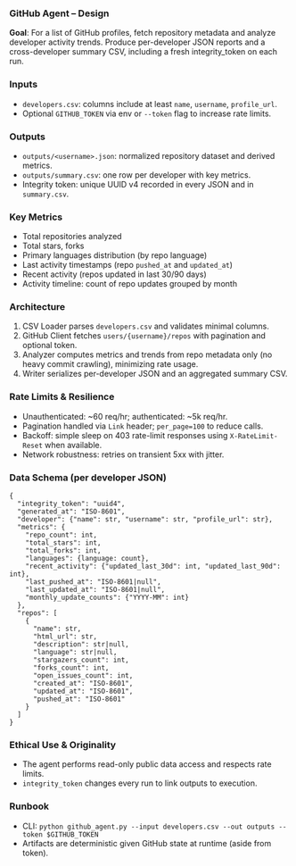 ### GitHub Agent – Design

**Goal**: For a list of GitHub profiles, fetch repository metadata and analyze developer activity trends. Produce per-developer JSON reports and a cross-developer summary CSV, including a fresh integrity_token on each run.

### Inputs
- `developers.csv`: columns include at least `name`, `username`, `profile_url`.
- Optional `GITHUB_TOKEN` via env or `--token` flag to increase rate limits.

### Outputs
- `outputs/<username>.json`: normalized repository dataset and derived metrics.
- `outputs/summary.csv`: one row per developer with key metrics.
- Integrity token: unique UUID v4 recorded in every JSON and in `summary.csv`.

### Key Metrics
- Total repositories analyzed
- Total stars, forks
- Primary languages distribution (by repo language)
- Last activity timestamps (repo `pushed_at` and `updated_at`)
- Recent activity (repos updated in last 30/90 days)
- Activity timeline: count of repo updates grouped by month

### Architecture
1. CSV Loader parses `developers.csv` and validates minimal columns.
2. GitHub Client fetches `users/{username}/repos` with pagination and optional token.
3. Analyzer computes metrics and trends from repo metadata only (no heavy commit crawling), minimizing rate usage.
4. Writer serializes per-developer JSON and an aggregated summary CSV.

### Rate Limits & Resilience
- Unauthenticated: ~60 req/hr; authenticated: ~5k req/hr.
- Pagination handled via `Link` header; `per_page=100` to reduce calls.
- Backoff: simple sleep on 403 rate-limit responses using `X-RateLimit-Reset` when available.
- Network robustness: retries on transient 5xx with jitter.

### Data Schema (per developer JSON)
```
{
  "integrity_token": "uuid4",
  "generated_at": "ISO-8601",
  "developer": {"name": str, "username": str, "profile_url": str},
  "metrics": {
    "repo_count": int,
    "total_stars": int,
    "total_forks": int,
    "languages": {language: count},
    "recent_activity": {"updated_last_30d": int, "updated_last_90d": int},
    "last_pushed_at": "ISO-8601|null",
    "last_updated_at": "ISO-8601|null",
    "monthly_update_counts": {"YYYY-MM": int}
  },
  "repos": [
    {
      "name": str,
      "html_url": str,
      "description": str|null,
      "language": str|null,
      "stargazers_count": int,
      "forks_count": int,
      "open_issues_count": int,
      "created_at": "ISO-8601",
      "updated_at": "ISO-8601",
      "pushed_at": "ISO-8601"
    }
  ]
}
```

### Ethical Use & Originality
- The agent performs read-only public data access and respects rate limits.
- `integrity_token` changes every run to link outputs to execution.

### Runbook
- CLI: `python github_agent.py --input developers.csv --out outputs --token $GITHUB_TOKEN`
- Artifacts are deterministic given GitHub state at runtime (aside from token).


